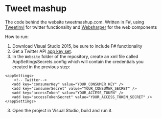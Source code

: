# Tweet mashup

The code behind the website tweetmashup.com. Written in F#, using [Tweetinvi](https://github.com/linvi/tweetinvi) for twitter functionality and [Websharper](http://websharper.com) for the web components

How to run:

  1. Download Visual Studio 2015, be sure to include F# functionality
  2. Get a Twitter API [app key set](https://apps.twitter.com/).
  2. In the `Website` folder of the repository, create an xml file called AppSettingsSecrets.config which will contain the credentials you created in the previous step:
  
```
<appSettings>  
	<!-- Twitter--> 
   <add key="consumerKey" value="YOUR_CONSUMER_KEY" />
   <add key="consumerSecret" value="YOUR_CONSUMER_SECRET" />
   <add key="accessToken" value="YOUR_ACCESS_TOKEN" />
   <add key="accessTokenSecret" value="YOUR_ACCESS_TOKEN_SECRET" />
</appSettings>
```

  3. Open the project in Visual Studio, build and run it.
  
